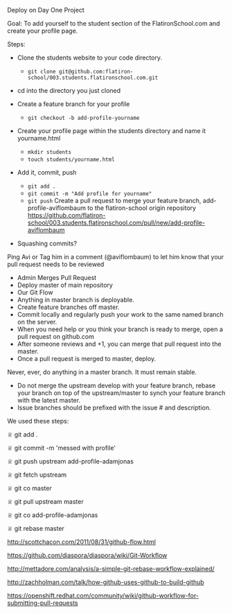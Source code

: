 Deploy on Day One Project

Goal: To add yourself to the student section of the FlatironSchool.com and create your profile page.

Steps:
- Clone the students website to your code directory.
  - ```git clone git@github.com:flatiron-school/003.students.flatironschool.com.git```
- cd into the directory you just cloned
- Create a feature branch for your profile
  - ```git checkout -b add-profile-yourname```
- Create your profile page within the students directory and name it yourname.html
  - ```mkdir students```
  - ```touch students/yourname.html```
- Add it, commit, push
    - ```git add .```
    - ```git commit -m "Add profile for yourname"```
    - ```git push```
Create a pull request to merge your feature branch, add-profile-aviflombaum to the flatiron-school origin repository
https://github.com/flatiron-school/003.students.flatironschool.com/pull/new/add-profile-aviflombaum

- Squashing commits?

Ping Avi or Tag him in a comment (@aviflombaum) to let him know that your pull request needs to be reviewed
- Admin Merges Pull Request
- Deploy master of main repository
- Our Git Flow
- Anything in master branch is deployable.
- Create feature branches off master.
- Commit locally and regularly push your work to the same named branch on the server.
- When you need help or you think your branch is ready to merge, open a pull request on github.com
- After someone reviews and +1, you can merge that pull request into the master.
- Once a pull request is merged to master, deploy.

Never, ever, do anything in a master branch. It must remain stable.
- Do not merge the upstream develop with your feature branch, rebase your branch on top of the upstream/master to synch your feature branch with the latest master.
- Issue branches should be prefixed with the issue # and description.

We used these steps:

♕ git add .

♕ git commit -m 'messed with profile'

♕ git push upstream add-profile-adamjonas

♕ git fetch upstream

♕ git co master

♕ git pull upstream master

♕ git co add-profile-adamjonas

♕ git rebase master


http://scottchacon.com/2011/08/31/github-flow.html

https://github.com/diaspora/diaspora/wiki/Git-Workflow

http://mettadore.com/analysis/a-simple-git-rebase-workflow-explained/

http://zachholman.com/talk/how-github-uses-github-to-build-github

https://openshift.redhat.com/community/wiki/github-workflow-for-submitting-pull-requests
